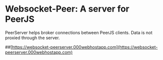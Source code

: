 # Websocket-Peer: A server for PeerJS #

PeerServer helps broker connections between PeerJS clients. Data is not proxied through the server.

##[https://websocket-peerserver.000webhostapp.com](https://websocket-peerserver.000webhostapp.com)